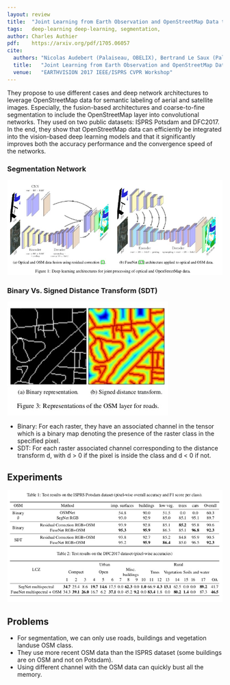 ```yaml
---
layout: review
title:  "Joint Learning from Earth Observation and OpenStreetMap Data to Get Faster Better Semantic Maps"
tags:   deep-learning deep-learning, segmentation,
author: Charles Authier
pdf:    https://arxiv.org/pdf/1705.06057
cite:
  authors: "Nicolas Audebert (Palaiseau, OBELIX), Bertrand Le Saux (Palaiseau), Sébastien Lefèvre (OBELIX)"
  title:   "Joint Learning from Earth Observation and OpenStreetMap Data to Get Faster Better Semantic Maps"
  venue:   "EARTHVISION 2017 IEEE/ISPRS CVPR Workshop"
---
```



They propose to use different cases and deep network architectures to leverage OpenStreetMap data for semantic labeling of aerial and satellite images.
Especially, the fusion-based architectures and coarse-to-fine segmentation to include the OpenStreetMap layer into convolutional networks.
They used on two public datasets: ISPRS Potsdam and DFC2017.
In the end, they show that OpenStreetMap data can efficiently be integrated into the vision-based deep learning models and that it significantly improves both the accuracy performance and the convergence speed of the networks.


### Segmentation Network

![](/article/images/osm_faster/model_osm.jpg)

### Binary Vs. Signed Distance Transform (SDT)

![](/article/images/osm_faster/sdt_osm.jpg)

* Binary: For each raster, they have an associated channel in the tensor which is a binary map denoting the presence of the raster class in the specified pixel.
* SDT: For each raster associated channel corresponding to the distance transform d, with d > 0 if the pixel is inside the class and d < 0 if not.

## Experiments

![](/article/images/osm_faster/res_osm.jpg)

## Problems
* For segmentation, we can only use roads, buildings and vegetation landuse OSM class.
* They use more recent OSM data than the ISPRS dataset (some buildings are on OSM and not on Potsdam).
* Using different channel with the OSM data can quickly bust all the memory.
